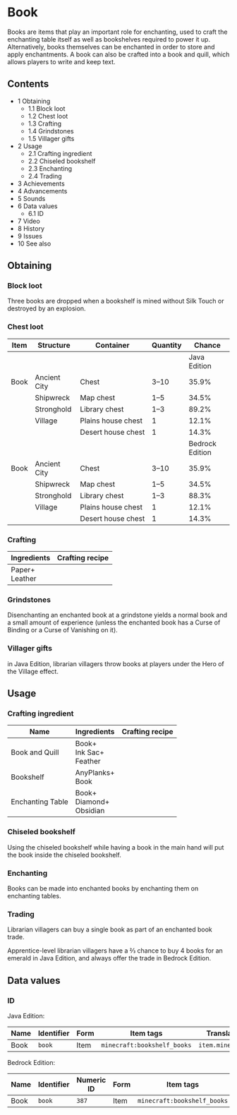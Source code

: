 # Book
Books are items that play an important role for enchanting, used to craft the enchanting table itself as well as bookshelves required to power it up. Alternatively, books themselves can be enchanted in order to store and apply enchantments. A book can also be crafted into a book and quill, which allows players to write and keep text.

## Contents
- 1 Obtaining
	- 1.1 Block loot
	- 1.2 Chest loot
	- 1.3 Crafting
	- 1.4 Grindstones
	- 1.5 Villager gifts
- 2 Usage
	- 2.1 Crafting ingredient
	- 2.2 Chiseled bookshelf
	- 2.3 Enchanting
	- 2.4 Trading
- 3 Achievements
- 4 Advancements
- 5 Sounds
- 6 Data values
	- 6.1 ID
- 7 Video
- 8 History
- 9 Issues
- 10 See also

## Obtaining
### Block loot
Three books are dropped when a bookshelf is mined without Silk Touch or destroyed by an explosion.

### Chest loot
| Item | Structure    | Container          | Quantity | Chance          |
|------|--------------|--------------------|----------|-----------------|
|      |              |                    |          | Java Edition    |
| Book | Ancient City | Chest              | 3–10     | 35.9%           |
|      | Shipwreck    | Map chest          | 1–5      | 34.5%           |
|      | Stronghold   | Library chest      | 1–3      | 89.2%           |
|      | Village      | Plains house chest | 1        | 12.1%           |
|      |              | Desert house chest | 1        | 14.3%           |
|      |              |                    |          | Bedrock Edition |
| Book | Ancient City | Chest              | 3–10     | 35.9%           |
|      | Shipwreck    | Map chest          | 1–5      | 34.5%           |
|      | Stronghold   | Library chest      | 1–3      | 88.3%           |
|      | Village      | Plains house chest | 1        | 12.1%           |
|      |              | Desert house chest | 1        | 14.3%           |

### Crafting
| Ingredients        | Crafting recipe |
|--------------------|-----------------|
| Paper+<br/>Leather |                 |

### Grindstones
Disenchanting an enchanted book at a grindstone yields a normal book and a small amount of experience (unless the enchanted book has a Curse of Binding or a Curse of Vanishing on it).

### Villager gifts
in Java Edition, librarian villagers throw books at players under the Hero of the Village effect.

## Usage
### Crafting ingredient
| Name             | Ingredients                     | Crafting recipe |
|------------------|---------------------------------|-----------------|
| Book and Quill   | Book+<br/>Ink Sac+<br/>Feather  |                 |
| Bookshelf        | AnyPlanks+<br/>Book             |                 |
| Enchanting Table | Book+<br/>Diamond+<br/>Obsidian |                 |

### Chiseled bookshelf
Using the chiseled bookshelf while having a book in the main hand will put the book inside the chiseled bookshelf.

### Enchanting
Books can be made into enchanted books by enchanting them on enchanting tables.

### Trading
Librarian villagers can buy a single book as part of an enchanted book trade.

Apprentice-level librarian villagers have a 2⁄3 chance to buy 4 books for an emerald in Java Edition, and always offer the trade in Bedrock Edition.

## Data values
### ID
Java Edition:

| Name | Identifier | Form | Item tags                   | Translation key       |
|------|------------|------|-----------------------------|-----------------------|
| Book | `book`     | Item | `minecraft:bookshelf_books` | `item.minecraft.book` |

Bedrock Edition:

| Name | Identifier | Numeric ID | Form | Item tags                   | Translation key  |
|------|------------|------------|------|-----------------------------|------------------|
| Book | `book`     | `387`      | Item | `minecraft:bookshelf_books` | `item.book.name` |


